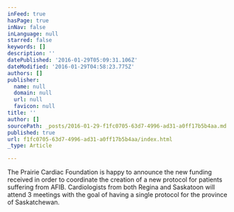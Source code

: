 ```yaml
---
inFeed: true
hasPage: true
inNav: false
inLanguage: null
starred: false
keywords: []
description: ''
datePublished: '2016-01-29T05:09:31.106Z'
dateModified: '2016-01-29T04:58:23.775Z'
authors: []
publisher:
  name: null
  domain: null
  url: null
  favicon: null
title: ''
author: []
sourcePath: _posts/2016-01-29-f1fc0705-63d7-4996-ad31-a0ff17b5b4aa.md
published: true
url: f1fc0705-63d7-4996-ad31-a0ff17b5b4aa/index.html
_type: Article

---
```

The Prairie Cardiac Foundation is happy to announce the new funding received in order to coordinate  the creation of a new protocol for patients suffering from AFIB.   Cardiologists from both Regina and Saskatoon will attend 3 meetings with the goal of having a single protocol for the province of Saskatchewan.